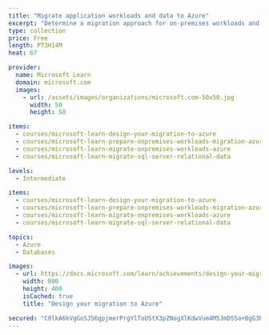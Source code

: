 ```yaml
---
title: "Migrate application workloads and data to Azure"
excerpt: "Determine a migration approach for on-premises workloads and databases and ready those resources for migration to Microsoft Azure. Migrate on-premises Hyper-V-based application workloads and relational data to the cloud using Azure Migrate."
type: collection
price: Free
length: PT3H14M
heat: 67

provider:
  name: Microsoft Learn
  domain: microsoft.com
  images:
    - url: /assets/images/organizations/microsoft.com-50x50.jpg
      width: 50
      height: 50

items:
  - courses/microsoft-learn-design-your-migration-to-azure
  - courses/microsoft-learn-prepare-onpremises-workloads-migration-azure
  - courses/microsoft-learn-migrate-onpremises-workloads-azure
  - courses/microsoft-learn-migrate-sql-server-relational-data

levels:
  - Intermediate

items:
  - courses/microsoft-learn-design-your-migration-to-azure
  - courses/microsoft-learn-prepare-onpremises-workloads-migration-azure
  - courses/microsoft-learn-migrate-onpremises-workloads-azure
  - courses/microsoft-learn-migrate-sql-server-relational-data

topics:
  - Azure
  - Databases

images:
  - url: https://docs.microsoft.com/learn/achievements/design-your-migration-to-azure-social.png
    width: 800
    height: 400
    isCached: true
    title: "Design your migration to Azure"

secured: "C0lkA6kVgGoSJS6gpjmerPrgYlToUStX3pZNogXlKdwVum4M5JmDSSa+BgG3R3mDFmglfTrTu+9dNfmnPwYx7Bf8BiH7M7wRtI3AYTuDe08uvSKdhv1MuGjKFjswfF4YnyH2Ef93dVF33io10rRTS5Zg6M/2C/IsuD7Ip5B+d8Ze+g3Fee/CUg95ystbjj78C+d8Da3pJQCsPwuLvry4JYbKeD64MSnNhOYcySUNS59uDNH9zx0qsTpCwyhem7XW1MF5fUGTJ6+BdXGox8uO3/MWMLxDKXY2NHx+FEb9tofRrHYQs8nx9K12mHu+Jd+c0UnynoUtq/6xpQPiRUkkFg==;Nt9iGI74sjYVZDvkT3zC5g=="
---
```


